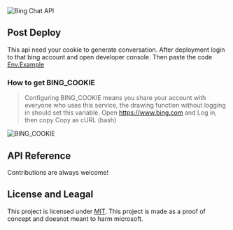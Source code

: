 ![Bing Chat API](https://user-images.githubusercontent.com/51857187/221339911-75f3e232-1c7b-4877-b3fe-8a1b77c5c744.jpg)


## Post Deploy

This api need your cookie to generate conversation. After deployment login to that bing account and open developer console. Then paste the code <a href="/.env.example">Env.Example</a>

### How to get BING_COOKIE

> Configuring BING_COOKIE means you share your account with everyone who uses this service, the drawing function without logging in should set this variable. Open https://www.bing.com and Log in, then copy Copy as cURL (bash)

![BING_COOKIE](https://github-production-user-asset-6210df.s3.amazonaws.com/128912789/283979541-9ddecd5c-4fd4-41e8-b699-dbb185242757.png)

## API Reference

Contributions are always welcome!

## License and Leagal

This project is licensed under [MIT](https://github.com/chokiproai/GPT4-API/blob/master/LICENSE). This project is made as a proof of concept and doesnot meant to harm microsoft.
